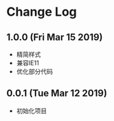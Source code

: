 # Change Log

## 1.0.0 (Fri Mar 15 2019)

-   精简样式
-   兼容IE11
-   优化部分代码

## 0.0.1 (Tue Mar 12 2019)

-   初始化项目
